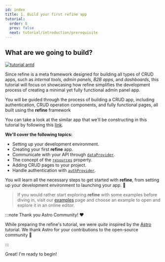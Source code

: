 ```yaml
---
id: index
title: 1. Build your first refine app
tutorial:
  order: 0
  prev: false
  next: tutorial/introduction/prerequisite
---
```


## What are we going to build?

 <div className="centered-image"  >
<a href="https://refine.new/preview/a4f6eb83-2dd7-453b-b26a-4d3f48eeb543">
  <img style={{alignSelf:"center"}}  src="https://refine.ams3.cdn.digitaloceanspaces.com/website/static/tutorial/tutorial-generic-app.png" alt="tutorial antd" />
  </a>
</div>

Since refine is a meta framework designed for building all types of CRUD apps, such as _internal tools_, _admin panels_, _B2B apps_, and _dashboards_, this tutorial will focus on showcasing how refine simplifies the development process of creating a minimal yet fully functional admin panel app.

You will be guided through the process of building a CRUD app, including authentication, CRUD operation components, and fully functional pages, all built using the **refine** framework

You can take a look at the similar app that we'll be constructing in this tutorial by following this [link](https://refine.new/preview/a4f6eb83-2dd7-453b-b26a-4d3f48eeb543).

**We'll cover the following topics:**

- Setting up your development environment.
- Creating your first **refine** app.
- Communicate with your API through [`dataProvider`](/docs/api-reference/core/providers/data-provider/).
- The concept of the [`resources`](docs/api-reference/core/components/refine-config.md#resources) property.
- Adding CRUD pages to your project.
- Handle authentication with [`authProvider`](https://refine.dev/docs/tutorial/understanding-authprovider/index/).

You will learn all the necessary steps to get started with **refine**, from setting up your development environment to launching your app. 🚀

> If you would rather start exploring **refine** with some examples before diving in, visit our [examples](/docs/examples/) page and choose an example to open and explore it in an online editor.

:::note Thank you Astro Community! ❤️

While preparing the refine's tutorial, we were _quite_ inspired by the [Astro](https://astro.build/) tutorial. We thank Astro for your contributions to the open-source community 🎉

:::

<Checklist>

<ChecklistItem id="looks-great">
Great! I'm ready to begin!
</ChecklistItem>

</Checklist>

